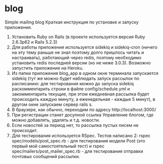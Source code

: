 # blog
Simple mailing blog
Краткая инструкция по установке и запуску приложения.
1. Установить Ruby on Rails (в проекте используется версия Ruby 2.6.3p62 и Rails 5.2.3)
2. Для работы приложения используется sidekiq и sidekiq-cron (ничего на эту тему раньше не знал поэтому долго пришлось читать и настраивать), работающий через redis, поэтому необходимо установить redis последней версии (но не ниже 3.0.3). Возможно запустить приложение на Heroku.
3. Из папки приложения blog_app в одном окне терминала запускается sidekiq (тут же можно будет наблюдать запуск рассылок по расписанию: для тестирования можно до запуска sidekiq раскомментарить строки в файле config/schedule.yml и закомментарить текущие, при этом ежедневная рассылка будет происходить каждую минуту, а еженедельная - каждые 5 минут), в другом окне запускаем сервер rails s.
4. В браузере, как обычно, переходим по адресу http://localhost:3000/
5. При регистрации станет досупной ссылка Управление блогом, где можно добавлять, удалять и т.д. новости.
6. Если новостей за период нет, то рассылка пустых писем не происходит.
7. Для тестирования используется RSpec. Тестов написано 2: rspec spec/models/post_spec.rb - для тестирования модели Post (это первый мой самостоятельный тест) и rspec spec/mailers/post_mailer_spec.rb - для тестирования отправки почтовых сообщений рассылки.
